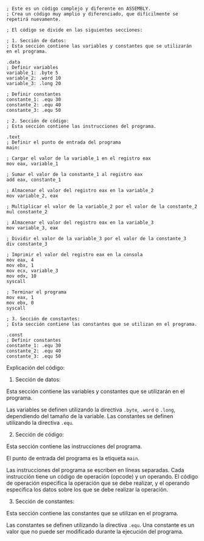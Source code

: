 ```assembly

; Este es un código complejo y diferente en ASSEMBLY.
; Crea un código muy amplio y diferenciado, que difícilmente se repetirá nuevamente.

; El código se divide en las siguientes secciones:

; 1. Sección de datos:
; Esta sección contiene las variables y constantes que se utilizarán en el programa.

.data
; Definir variables
variable_1: .byte 5
variable_2: .word 10
variable_3: .long 20

; Definir constantes
constante_1: .equ 30
constante_2: .equ 40
constante_3: .equ 50

; 2. Sección de código:
; Esta sección contiene las instrucciones del programa.

.text
; Definir el punto de entrada del programa
main:

; Cargar el valor de la variable_1 en el registro eax
mov eax, variable_1

; Sumar el valor de la constante_1 al registro eax
add eax, constante_1

; Almacenar el valor del registro eax en la variable_2
mov variable_2, eax

; Multiplicar el valor de la variable_2 por el valor de la constante_2
mul constante_2

; Almacenar el valor del registro eax en la variable_3
mov variable_3, eax

; Dividir el valor de la variable_3 por el valor de la constante_3
div constante_3

; Imprimir el valor del registro eax en la consola
mov eax, 4
mov ebx, 1
mov ecx, variable_3
mov edx, 10
syscall

; Terminar el programa
mov eax, 1
mov ebx, 0
syscall

; 3. Sección de constantes:
; Esta sección contiene las constantes que se utilizan en el programa.

.const
; Definir constantes
constante_1: .equ 30
constante_2: .equ 40
constante_3: .equ 50

```

Explicación del código:

1. Sección de datos:

Esta sección contiene las variables y constantes que se utilizarán en el programa.

Las variables se definen utilizando la directiva `.byte`, `.word` o `.long`, dependiendo del tamaño de la variable. Las constantes se definen utilizando la directiva `.equ`.

2. Sección de código:

Esta sección contiene las instrucciones del programa.

El punto de entrada del programa es la etiqueta `main`.

Las instrucciones del programa se escriben en líneas separadas. Cada instrucción tiene un código de operación (opcode) y un operando. El código de operación especifica la operación que se debe realizar, y el operando especifica los datos sobre los que se debe realizar la operación.

3. Sección de constantes:

Esta sección contiene las constantes que se utilizan en el programa.

Las constantes se definen utilizando la directiva `.equ`. Una constante es un valor que no puede ser modificado durante la ejecución del programa.
